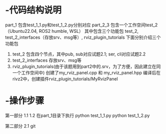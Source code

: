 # -代码结构说明
part_1
包含test_1_1.py和test_1_2.py分别对应
part_2_3
包含一个工作空间test_2（Ubuntu22.04, ROS2 humble, WSL）
其中包含三个功能包 test_2, test_2_interfaces（存放srv、msg等）, rviz_plugin_tutorials
下面分别介绍三个功能包
1. test_2
包含四个节点，其中pub, sub对应试题2.1; ser, cli对应试题2.2
2. test_2_interfaces
存放srv、msg等
3. rviz_plugin_tutorials(由于该题用到part2中的.srv，为了方便，因此建立在同一个工作空间中)
创建了my_rviz_panel.cpp 和 my_rviz_panel.hpp
编译后在rivz2中，创建插件rviz_plugin_tutorials/MyRvizPanel

# -操作步骤
第一部分 1.1 1.2
在part_1目录下执行
python test_1_1.py
python test_1_2.py

第二部分 2.1
git 
